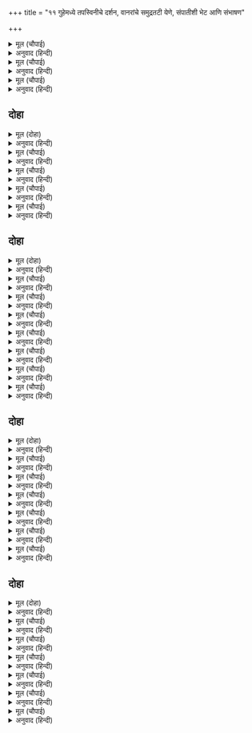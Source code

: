 +++
title = "११ गुहेमध्ये तपस्विनीचे दर्शन, वानरांचे समुद्रतटी येणे, संपातीशी भेट आणि संभाषण"

+++


<details><summary>मूल (चौपाई)</summary>

लागि तृषा अतिसय अकुलाने।  
मिलइ न जल घन गहन भुलाने॥  
मन हनुमान कीन्ह अनुमाना।  
मरन चहत सब बिनु जल पाना॥
</details>

<details><summary>अनुवाद (हिन्दी)</summary>

इतक्यात तहान लागल्यामुळे सर्व व्याकूळ झाले, परंतु कुठेही पाणी मिळेना. दाट जंगलात सर्वजण भरकटले. हनुमानाला अंदाज आला की, पाणी मिळाले नाही तर सर्व मरतील.॥ २॥
</details>

<details><summary>मूल (चौपाई)</summary>

चढ़िगिरि सिखर चहूँ दिसि देखा।  
भूमि बिबर एक कौतुक पेखा॥  
चक्रबाक बक हंस उड़ाहीं।  
बहुतक खग प्रबिसहिं तेहि माहीं॥
</details>

<details><summary>अनुवाद (हिन्दी)</summary>

त्याने डोंगराच्या शिखरावर जाऊन चोहीकडे पाहिले, तेव्हा त्याला पृथ्वीवर एका गुहेमध्ये एक आश्चर्यजनक गोष्ट दिसली. तिच्यावर पुष्कळ चक्रवाक, बगळे आणि हंस उडत होते आणि पुष्कळ पक्षी त्या गुहेत जात होते.॥ ३॥
</details>

<details><summary>मूल (चौपाई)</summary>

गिरि ते उतरि पवनसुत आवा।  
सब कहुँ लै सोइ बिबर देखावा॥  
आगें कै हनुमंतहि लीन्हा।  
पैठे बिबर बिलंबु न कीन्हा॥
</details>

<details><summary>अनुवाद (हिन्दी)</summary>

पवनकुमार हनुमानाने पर्वतावरून खाली उतरून सर्वांना ती गुहा दाखविली. सर्वजण हनुमानाला पुढे करून वेळ न घालविता गुहेत घुसले.॥ ४॥
</details>

## दोहा


<details><summary>मूल (दोहा)</summary>

दीख जाइ उपबन बर सर बिगसित बहु कंज।  
मंदिर एक रुचिर तहँ बैठि नारि तप पुंज॥ २४॥
</details>

<details><summary>अनुवाद (हिन्दी)</summary>

आत गेल्यावर तेथे एक उत्तम उपवन व तलाव दिसला. त्यात पुष्कळ कमळे उमललेली होती. तेथे एक सुंदर मंदिर होते व त्यात एक तपस्विनी बसली होती.॥ २४॥
</details>

<details><summary>मूल (चौपाई)</summary>

दूरि ते ताहि सबन्हि सिरु नावा।  
पूछें निज बृत्तांत सुनावा॥  
तेहिं तब कहा करहु जल पाना।  
खाहु सुरस सुंदर फल नाना॥
</details>

<details><summary>अनुवाद (हिन्दी)</summary>

सर्वांनी दुरूनच तिला मस्तक नम्र करून नमस्कार केला. विचारल्यावर त्यांनी आपली हकिगत सांगितली. तेव्हा ती म्हणाली, ‘पाणी प्या आणि तऱ्हेतऱ्हेची रसाळ फळे खा.’॥ १॥
</details>

<details><summary>मूल (चौपाई)</summary>

मज्जनु कीन्ह मधुर फल खाए।  
तासु निकट पुनि सब चलि आए॥  
तेहिं सब आपनि कथा सुनाई।  
मैं अब जाब जहाँ रघुराई॥
</details>

<details><summary>अनुवाद (हिन्दी)</summary>

आज्ञा मिळताच सर्वांनी स्नान केले, गोड फळे खाल्ली आणि ते तिच्याकडे गेले. तेव्हा तिने आपली सर्व कथा सांगितली आणि म्हटले, ‘आता मी रघुनाथांकडे जाते.॥ २॥
</details>

<details><summary>मूल (चौपाई)</summary>

मूदहु नयन बिबर तजि जाहू।  
पैहहु सीतहि जनि पछिताहू॥  
नयन मूदि पुनि देखहिं बीरा।  
ठाढ़े सकल सिंधु कें तीरा॥
</details>

<details><summary>अनुवाद (हिन्दी)</summary>

तुम्ही सर्वजण डोळे मिटा आणि गुहा सोडून बाहेर जा. तुम्हांला सीता भेटेल. निराश होऊ नका.’ डोळे मिटून त्यांनी जेव्हा डोळे उघडले, तेव्हा त्या सर्व वीरांना आपण समुद्राकाठी उभे आहोत, असे दिसले.॥ ३॥
</details>

<details><summary>मूल (चौपाई)</summary>

सो पुनि गई जहाँ रघुनाथा।  
जाइ कमल पद नाएसि माथा॥  
नाना भाँति बिनय तेहिं कीन्ही।  
अनपायनी भगति प्रभु दीन्ही॥
</details>

<details><summary>अनुवाद (हिन्दी)</summary>

ती तपस्विनी स्वतः श्रीरघुनाथांकडे गेली. तिने जाऊन प्रभूंचे चरण धुतले. नतमस्तक होऊन त्यांना विनवणी केली. तेव्हा प्रभूंनी तिला आपली अढळ भक्ती दिली.॥ ४॥
</details>

## दोहा


<details><summary>मूल (दोहा)</summary>

बदरीबन कहुँ सो गई प्रभु अग्या धरि सीस।  
उर धरि राम चरन जुग जे बंदत अज ईस॥ २५॥
</details>

<details><summary>अनुवाद (हिन्दी)</summary>

तिने प्रभूंची आज्ञा शिरोधार्य मानली आणि ब्रह्मदेव व महादेव श्रीरामांच्या ज्या चरणांना वंदन करतात, ते चरण हृदयी धरून ती तपस्विनी स्वयंप्रभा बदरिकाश्रमाला गेली.॥ २५॥
</details>

<details><summary>मूल (चौपाई)</summary>

इहाँ बिचारहिं कपि मन माहीं।  
बीती अवधि काज कछु नाहीं॥  
सब मिलि कहहिं परस्पर बाता।  
बिनु सुधि लएँ करब का भ्राता॥
</details>

<details><summary>अनुवाद (हिन्दी)</summary>

इकडे वानरगणांच्या मनात काळजी वाटत होती की, एकमहिन्याचा काळ लोटला, परंतु अद्याप काम झाले नाही. ते एकमेकांशी बोलू लागले की, ‘हे बंधू, आता सीतेची वार्ता कळल्याविना परत जाऊन तरी काय करणार?’॥ १॥
</details>

<details><summary>मूल (चौपाई)</summary>

कह अंगद लोचन भरि बारी।  
दुहुँ प्रकार भइ मृत्यु हमारी॥  
इहाँ न सुधि सीता कै पाई।  
उहाँ गएँ मारिहि कपिराई॥
</details>

<details><summary>अनुवाद (हिन्दी)</summary>

अंगद डोळ्यांत पाणी आणून म्हणाला की, ‘दोन्हीकडून आमचे मरण ओढवले आहे. इथे तर सीतेची गंधवार्ता नाही आणि तिथे गेल्यावर वानरराज सुग्रीव ठार करील.॥ २॥
</details>

<details><summary>मूल (चौपाई)</summary>

पिता बधे पर मारत मोही।  
राखा राम निहोर न ओही॥  
पुनि पुनि अंगद कह सब पाहीं।  
मरन भयउ कछु संसय नाहीं॥
</details>

<details><summary>अनुवाद (हिन्दी)</summary>

त्याने माझ्या पित्याचा वध झाल्यावरच मला मारले असते. श्रीरामांनी माझे रक्षण केले, त्यात सुग्रीवाने काही उपकार केलेले नाहीत.’ अंगद सर्वांना सांगत होता की, आता मरण ओढवले आहे; यात काही शंका नाही.॥ ३॥
</details>

<details><summary>मूल (चौपाई)</summary>

अंगद बचन सुनत कपि बीरा।  
बोलि न सकहिं नयन बह नीरा॥  
छन एक सोच मगन होइ रहे।  
पुनि अस बचन कहत सब भए॥
</details>

<details><summary>अनुवाद (हिन्दी)</summary>

वानरवीर अंगदाचे बोलणे ऐकून घेत होते, पण बोलत नव्हते. त्यांच्या डोळ्यांतून पाणी वाहू लागले. एका क्षणात सर्वजण काळजीत पडले. मग सर्वजण म्हणू लागले,॥ ४॥
</details>

<details><summary>मूल (चौपाई)</summary>

हम सीता कै सुधि लीन्हें बिना।  
नहिं जैहैं जुबराज प्रबीना॥  
अस कहि लवन सिंधु तट जाई।  
बैठे कपि सब दर्भ डसाई॥
</details>

<details><summary>अनुवाद (हिन्दी)</summary>

‘हे सुज्ञ युवराज! आम्ही सीतेचा शोध घेतल्याशिवाय परतणार नाही.’असे म्हणून ते लवणसागराच्या तटावर प्रायोपवेशनासाठी कुश अंथरून बसले.॥ ५॥
</details>

<details><summary>मूल (चौपाई)</summary>

जामवंत अंगद दुख देखी।  
कहीं कथा उपदेस बिसेषी॥  
तात राम कहुँ नर जनि मानहु।  
निर्गुन ब्रह्म अजित अज जानहु॥
</details>

<details><summary>अनुवाद (हिन्दी)</summary>

जांबवानाने अंगदाचे दुःख पाहून खास उपदेशाच्या गोष्टी सांगितल्या. तो म्हणाला, ‘बाळा! श्रीरामांना मनुष्य मानू नकोस. ते निर्गुण ब्रह्म, अजेय आणि अजन्मा आहेत, असे समज.॥ ६॥
</details>

<details><summary>मूल (चौपाई)</summary>

हम सब सेवक अति बड़भागी।  
संतत सगुन ब्रह्म अनुरागी॥
</details>

<details><summary>अनुवाद (हिन्दी)</summary>

आपण निरंतर सगुण ब्रह्म असलेल्या श्रीरामांवर प्रेम करतो. आपण सर्व सेवक मोठे भाग्यवान आहोत.॥ ७॥
</details>

## दोहा


<details><summary>मूल (दोहा)</summary>

निज इच्छाँ प्रभु अवतरइ सुर महि गो द्विज लागि।  
सगुन उपासक संग तहँ रहहिं मोच्छ सब त्यागि॥ २६॥
</details>

<details><summary>अनुवाद (हिन्दी)</summary>

देव, पृथ्वी, गाई व ब्राह्मण यांच्या हितासाठी प्रभू आपल्या इच्छेने जेथे अवतार घेतात, तेथे सगुणोपासक सर्व प्रकारचे मोक्ष सोडून त्यांच्या सेवेसाठी सोबत असतात.’॥ २६॥
</details>

<details><summary>मूल (चौपाई)</summary>

एहि बिधि कथा कहहिं बहु भाँती।  
गिरि कंदराँ सुनी संपाती॥  
बाहेर होइ देखि बहु कीसा।  
मोहि अहार दीन्ह जगदीसा॥
</details>

<details><summary>अनुवाद (हिन्दी)</summary>

अशाप्रकारे जांबवान बऱ्याच गोष्टी सांगत होता. त्याचे हे बोलणे पर्वताच्या गुहेत बसलेल्या संपातीने ऐकले. बाहेर आल्यावर त्याला पुष्कळ वानर दिसले. तेव्हा तो म्हणाला, ‘जगदीश्वराने घरात बसल्या बसल्या पुष्कळसा आहार माझ्यासाठी पाठवून दिला आहे.॥ १॥
</details>

<details><summary>मूल (चौपाई)</summary>

आजु सबहि कहँ भच्छन करऊँ।  
दिन बहु चले अहार बिनु मरऊँ॥  
कबहुँ न मिला भरि उदर अहारा।  
आजु दीन्हि बिधि एकहिं बारा॥
</details>

<details><summary>अनुवाद (हिन्दी)</summary>

आज मी या सर्वांना खाऊन टाकतो. बरेच दिवस मी अन्नाविना मरत होतो. पोटभर भोजन कधी मिळाले नाही. आज विधात्याने एकाच वेळी पुष्कळ भोजन दिले.’॥ २॥
</details>

<details><summary>मूल (चौपाई)</summary>

डरपे गीध बचन सुनि काना।  
अब भा मरन सत्य हम जाना॥  
कपि सब उठे गीध कहँ देखी।  
जामवंत मन सोच बिसेषी॥
</details>

<details><summary>अनुवाद (हिन्दी)</summary>

गिधाडाचे बोलणे ऐकून सर्वजण घाबरले की, आता खरोखरच मरण आले आहे, हे आम्हांला कळले. नंतर त्या गिधाड संपातीला पाहण्यासाठी सर्व वानर थोडे उठून उभे राहिले. जांबवानाला जास्त काळजी वाटू लागली.॥ ३॥
</details>

<details><summary>मूल (चौपाई)</summary>

कह अंगद बिचारि मन माहीं।  
धन्य जटायू सम कोउ नाहीं॥  
राम काज कारन तनु त्यागी।  
हरि पुर गयउ परम बड़भागी॥
</details>

<details><summary>अनुवाद (हिन्दी)</summary>

अंगद मनात विचार करून म्हणाला, ‘अहाहा! जटायूसारखा धन्य कोणी नाही. श्रीरामांच्या कार्यासाठी त्याने देहत्याग केला. तो परम भाग्यवान भगवंतांच्या परमधामी गेला.’॥ ४॥
</details>

<details><summary>मूल (चौपाई)</summary>

सुनि खग हरष सोक जुत बानी।  
आवा निकट कपिन्ह भय मानी॥  
तिन्हहि अभय करि पूछेसि जाई।  
कथा सकल तिन्ह ताहि सुनाई॥
</details>

<details><summary>अनुवाद (हिन्दी)</summary>

हे हर्ष व शोकयुक्त बोलणे ऐकून संपाती वानरांच्या जवळ आला. वानर घाबरून गेले. त्यांना अभय देऊन जवळ येऊन त्याने जटायूचा वृत्तांत विचारला. तेव्हा वानरांनी सर्व हकिगत त्याला सांगितली.॥ ५॥
</details>

<details><summary>मूल (चौपाई)</summary>

सुनि संपाति बंधु कै करनी।  
रघुपति महिमा बहुबिधि बरनी॥
</details>

<details><summary>अनुवाद (हिन्दी)</summary>

बंधू जटायूची अद्भुत कामगिरी ऐकून संपातीने अनेक प्रकारे श्रीरघुनाथांचा महिमा वर्णन केला.॥ ६॥
</details>

## दोहा


<details><summary>मूल (दोहा)</summary>

मोहि लै जाहु सिंधुतट देउँ तिलांजलि ताहि।  
बचन सहाइ करबि मैं पैहहु खोजहु जाहि॥ २७॥
</details>

<details><summary>अनुवाद (हिन्दी)</summary>

तो म्हणाला, ‘मला समुद्रकिनारी घेऊन चला. मी जटायूला तिलांजली देतो. या सेवेबद्दल मी तुम्हांला सीतेचा ठावठिकाणा सांगून मदत करीन. जिला तुम्ही शोधत आहात, ती तुम्हांला भेटेल.’॥ २७॥
</details>

<details><summary>मूल (चौपाई)</summary>

अनुज क्रिया करि सागर तीरा।  
कहि निज कथा सुनहु कपि बीरा॥  
हम द्वौ बंधु प्रथम तरुनाई।  
गगन गए रबि निकट उड़ाई॥
</details>

<details><summary>अनुवाद (हिन्दी)</summary>

समुद्रकिनाऱ्यावर संपातीने आपला भाऊ जटायू याचे श्राद्धादी कर्म केले आणि तो स्वतःची हकिगत सांगू लागला, ‘हे वीर वानरांनो, आम्ही दोघे भाऊ नवतारुण्यात एकदा आकाशात उडून सूर्याजवळ पोहोचलो.॥ १॥
</details>

<details><summary>मूल (चौपाई)</summary>

तेज न सहि सक सो फिरि आवा।  
मैं अभिमानी रबि निअरावा॥  
जरे पंख अति तेज अपारा।  
परेउँ भूमि करि घोर चिकारा॥
</details>

<details><summary>अनुवाद (हिन्दी)</summary>

जटायू ते तेज सहन करू शकला नाही, म्हणून तो परत आला. परंतु मी गर्विष्ठ होतो, म्हणून सूर्याजवळ गेलो. सूर्याच्या अत्यंत अपार तेजामुळे माझे पंख जळून गेले. मी जोराने किंचाळून जमिनीवर पडलो.॥ २॥
</details>

<details><summary>मूल (चौपाई)</summary>

मुनि एक नाम चंद्रमा ओही।  
लागी दया देखि करि मोही॥  
बहु प्रकार तेहिं ग्यान सुनावा।  
देहजनित अभिमान छड़ावा॥
</details>

<details><summary>अनुवाद (हिन्दी)</summary>

तेथे चंद्रमा नावाचे एक मुनी होते. मला पाहून त्यांना दया आली. त्यांनी मला पुष्कळ ज्ञानोपदेश दिला आणि माझा देहजनित अभिमान दूर केला.॥ ३॥
</details>

<details><summary>मूल (चौपाई)</summary>

त्रेताँ ब्रह्म मनुज तनु धरिही।  
तासु नारि निसिचर पति हरिही॥  
तासु खोज पठइहि प्रभु दूता।  
तिन्हहि मिलें तैं होब पुनीता॥
</details>

<details><summary>अनुवाद (हिन्दी)</summary>

ते म्हणाले, ‘त्रेतायुगात प्रत्यक्ष परब्रह्म मनुष्यशरीर धारण करणार आहे. त्यांच्या स्त्रीला राक्षसांचा राजा हरण करून नेईल. तिच्या शोधासाठी प्रभू दूत पाठवतील. ते दूत भेटल्यावर तू पवित्र होशील,॥ ४॥
</details>

<details><summary>मूल (चौपाई)</summary>

जमिहहिं पंख करसि जनि चिंता।  
तिन्हहि देखाइ देहेसु तैं सीता॥  
मुनि कइ गिरा सत्य भइ आजू।  
सुनि मम बचन करहु प्रभु काजू॥
</details>

<details><summary>अनुवाद (हिन्दी)</summary>

आणि तुला पंख फुटतील, चिंता करू नकोस. तू त्यांना सीतेचा पत्ता दे.’ मुनींची वाणी आज खरी ठरली. आता माझे बोलणे ऐकून तुम्ही प्रभूंचे काम करा.॥ ५॥
</details>

<details><summary>मूल (चौपाई)</summary>

गिरि त्रिकूट ऊपर बस लंका।  
तहँ रह रावन सहज असंका॥  
तहँ असोक उपबन जहँ रहई।  
सीता बैठि सोच रत अहई॥
</details>

<details><summary>अनुवाद (हिन्दी)</summary>

त्रिकूट पर्वतावर लंका वसलेली आहे. तेथे स्वभावतःच निर्भय असलेला रावण रहातो. तेथे अशोक नावाचे उपवन आहे. तेथे सीता रहाते. ती यावेळी मोठॺा काळजीत बसली आहे.॥ ६॥
</details>
